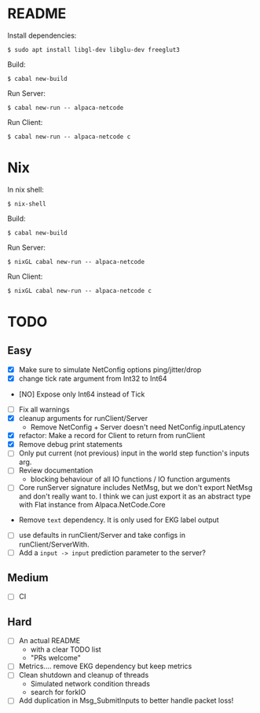 
# README

Install dependencies:

    $ sudo apt install libgl-dev libglu-dev freeglut3

Build:

    $ cabal new-build

Run Server:

    $ cabal new-run -- alpaca-netcode

Run Client:

    $ cabal new-run -- alpaca-netcode c

# Nix

In nix shell:

    $ nix-shell

Build:

    $ cabal new-build

Run Server:

    $ nixGL cabal new-run -- alpaca-netcode

Run Client:

    $ nixGL cabal new-run -- alpaca-netcode c


# TODO

## Easy

* [X] Make sure to simulate NetConfig options ping/jitter/drop
* [X] change tick rate argument from Int32 to Int64
* [NO] Expose only Int64 instead of Tick
* [ ] Fix all warnings
* [X] cleanup arguments for runClient/Server
    * Remove NetConfig + Server doesn't need NetConfig.inputLatency
* [X] refactor: Make a record for Client to return from runClient
* [X] Remove debug print statements
* [ ] Only put current (not previous) input in the world step function's inputs
  arg.
* [ ] Review documentation
    * blocking behaviour of all IO functions / IO function arguments
* [ ] Core runServer signature includes NetMsg, but we don't export NetMsg and
  don't really want to. I think we can just export it as an abstract type with
  Flat instance from Alpaca.NetCode.Core
* Remove `text` dependency. It is only used for EKG label output
* [ ]  use defaults in runClient/Server and take configs in runClient/ServerWith.
* [ ] Add a `input -> input` prediction parameter to the server?

## Medium

* [ ] CI

## Hard

* [ ] An actual README
    * with a clear TODO list
    * "PRs welcome"
* [ ] Metrics.... remove EKG dependency but keep metrics
* [ ] Clean shutdown and cleanup of threads
  * Simulated network condition threads
  * search for forkIO
* [ ] Add duplication in Msg_SubmitInputs to better handle packet loss!
